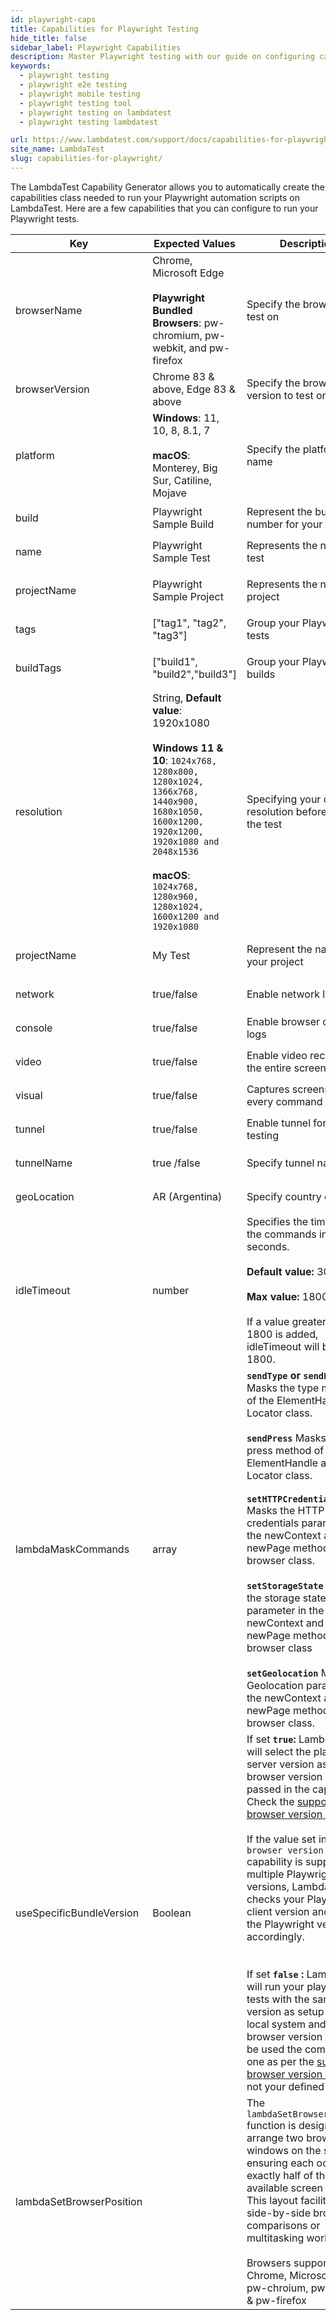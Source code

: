 ```yaml
---
id: playwright-caps
title: Capabilities for Playwright Testing
hide_title: false
sidebar_label: Playwright Capabilities
description: Master Playwright testing with our guide on configuring capabilities! Select browsers & OS, organize tests, adjust desktop resolution, and more for efficient and precise testing outcomes.
keywords:
  - playwright testing
  - playwright e2e testing
  - playwright mobile testing
  - playwright testing tool
  - playwright testing on lambdatest
  - playwright testing lambdatest

url: https://www.lambdatest.com/support/docs/capabilities-for-playwright/
site_name: LambdaTest
slug: capabilities-for-playwright/
---
```


<script type="application/ld+json"
      dangerouslySetInnerHTML={{ __html: JSON.stringify({
       "@context": "https://schema.org",
        "@type": "BreadcrumbList",
        "itemListElement": [{
          "@type": "ListItem",
          "position": 1,
          "name": "LambdaTest",
          "item": "https://www.lambdatest.com"
        },{
          "@type": "ListItem",
          "position": 2,
          "name": "Support",
          "item": "https://www.lambdatest.com/support/docs/"
        },{
          "@type": "ListItem",
          "position": 3,
          "name": "Test Execution Setup",
          "item": "https://www.lambdatest.com/support/docs/capabilities-for-playwright/"
        }]
      })
    }}
></script>
The LambdaTest Capability Generator allows you to automatically create the capabilities class needed to run your
Playwright automation scripts on LambdaTest. Here are a few capabilities that you can configure to run your Playwright
tests.

| Key | Expected Values | Description |Capability|
|----|----------|----------|------------|
| browserName| Chrome, Microsoft Edge<br/> <br/>**Playwright Bundled Browsers**: pw-chromium, pw-webkit, and pw-firefox| Specify the browser to test on | `const capability = {"browserName": "pw-webkit"}`                                    | 
| browserVersion | Chrome 83 & above, Edge 83 & above | Specify the browser version to test on                        | `const capability = {"browserVersion": "latest"}` |
| platform | **Windows**: 11, 10, 8, 8.1, 7 <br/><br/> **macOS**: Monterey, Big Sur, Catiline, Mojave| Specify the platform name | `const capability = { "LT:Options": {"platform": "Windows 10",}}`|
| build | Playwright Sample Build | Represent the build number for your test | ```const capability = {"LT:Options": {"build": "<build_name>",}}```                  |
| name| Playwright Sample Test| Represents the name of a test| `const capability = {"LT:Options": {"name": "<test_name>",}}`|
| projectName | Playwright Sample Project| Represents the name of a project | `const capability = {"LT:Options": {"projectName": "<project_name>",}}`|
| tags| ["tag1", "tag2", "tag3"]| Group your Playwright tests | ``const capability = {"LT:Options": { "tags": ["tag1", "tag2", "tag3"], }}``|
| buildTags| ["build1", "build2","build3"]| Group your Playwright builds| `const capability = {"LT:Options": { "buildTags": ["build1", "build2", "build3"] }}` |
| resolution| String, **Default value**: 1920x1080 <br/> <br/> **Windows 11 & 10**: `1024x768, 1280x800, 1280x1024, 1366x768, 1440x900, 1680x1050, 1600x1200, 1920x1200, 1920x1080 and 2048x1536` <br/><br/> **macOS**: `1024x768, 1280x960, 1280x1024, 1600x1200 and 1920x1080` | Specifying your desktop resolution before initiating the test | `const capabilities = { "LT:Options": {"resolution": "2048x1536",}}`|
| projectName| My Test| Represent the name of your project| `const capability = { "LT:Options": {"projectName": "<project_name>",}}`|
| network| true/false| Enable network logs| `const capability = { "LT:Options": {"network": true,}}`|
| console| true/false| Enable browser console logs| `const capabilities = { "LT:Options": {"console": true,}}`|
| video| true/false| Enable video recording of the entire screen| `const capability = { "LT:Options": {"video": true,}}`|
| visual| true/false| Captures screenshot for every command| `const capability = { "LT:Options": {"visual": true,}}`|
| tunnel| true/false| Enable tunnel for local testing| `const capability = { "LT:Options": {"tunnel": true,}}`|
| tunnelName | true /false | Specify tunnel name | `const capability = { "LT:Options": {"tunnelName": "<tunnel_name>",}}`|
| geoLocation | AR (Argentina) | Specify country code | `const capability = { "LT:Options": {"geoLocation": "AR",}}`|
| idleTimeout | number| Specifies the timeout of the commands in seconds. <br /><br /> <b>Default value:</b> 300 <br /><br /> <b>Max value:</b> 1800<br /><br /> If a value greater than 1800 is added, idleTimeout will be set to 1800.| `const capability = { "LT:Options": {"idleTimeout": "<number>",}}`|
| lambdaMaskCommands | array | <b> `sendType` or `sendFill` </b> Masks the type method of the ElementHandle and Locator class. <br /><br /> <b>`sendPress`</b> Masks the press method of the ElementHandle and Locator class. <br /><br /> <b>`setHTTPCredentials`</b> Masks the HTTP credentials parameter in the newContext and newPage method of the browser class. <br/><br /> <b>`setStorageState`</b> Masks the storage state parameter in the newContext and newPage method of the browser class <br /><br /> <b>`setGeolocation`</b> Masks the Geolocation parameter in the newContext and newPage method of the browser class.|`const capability = { "LT:Options": {'lambdaMaskCommands': ["sendType", "sendFill", "sendPress", "setHTTPCredentials", "setStorageState", "setGeolocation"]}}` <br /><br /> |
| useSpecificBundleVersion | Boolean | If set **`true`:** LambdaTest will select the playwright server version as per the browser version you have passed in the capabilities. Check the [supported browser version list](/support/docs/playwright-test-execution-setup/#playwright-supported-browsers). <br /><br /> If the value set in the `browser version` capability is supported by multiple Playwright versions, LambdaTest checks your Playwright client version and sets the Playwright version accordingly. <br /><br /><br /> If set **`false` :** LambdaTest will run your playwright tests with the same version as setup in your local system and the browser version will also be used the compatible one as per the [supported browser version list](/support/docs/playwright-test-execution-setup/#playwright-supported-browsers) and not your defined one. | `const capability = { "LT:Options": {"useSpecificBundleVersion": true,}}` |
| lambdaSetBrowserPosition | | The `lambdaSetBrowserPosition` function is designed to arrange two browser windows on the screen, ensuring each occupies exactly half of the available screen space. This layout facilitates side-by-side browser comparisons or multitasking workflows. <br /> <br /> Browsers supported : Chrome, Microsoft Edge , pw-chroium, pw-webkit & pw-firefox | `const capability = {action: 'lambdaSetBrowserPosition',}` |